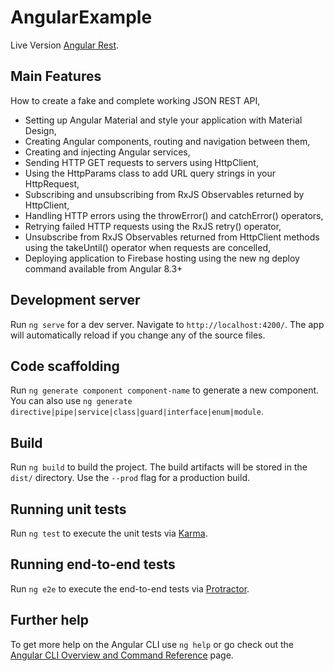 # AngularExample

Live Version [Angular Rest](https://m-city-cece3.web.app/home).

## Main Features
How to create a fake and complete working JSON REST API,
* Setting up Angular Material and style your application with Material Design,
* Creating Angular components, routing and navigation between them,
* Creating and injecting Angular services,
* Sending HTTP GET requests to servers using HttpClient,
* Using the HttpParams class to add URL query strings in your HttpRequest,
* Subscribing and unsubscribing from RxJS Observables returned by HttpClient,
* Handling HTTP errors using the throwError() and catchError() operators,
* Retrying failed HTTP requests using the RxJS retry() operator,
* Unsubscribe from RxJS Observables returned from HttpClient methods using the
takeUntil() operator when requests are concelled,
* Deploying application to Firebase hosting using the new
ng deploy command available from Angular 8.3+

## Development server

Run `ng serve` for a dev server. Navigate to `http://localhost:4200/`. The app will automatically reload if you change any of the source files.

## Code scaffolding

Run `ng generate component component-name` to generate a new component. You can also use `ng generate directive|pipe|service|class|guard|interface|enum|module`.

## Build

Run `ng build` to build the project. The build artifacts will be stored in the `dist/` directory. Use the `--prod` flag for a production build.

## Running unit tests

Run `ng test` to execute the unit tests via [Karma](https://karma-runner.github.io).

## Running end-to-end tests

Run `ng e2e` to execute the end-to-end tests via [Protractor](http://www.protractortest.org/).

## Further help

To get more help on the Angular CLI use `ng help` or go check out the [Angular CLI Overview and Command Reference](https://angular.io/cli) page.
